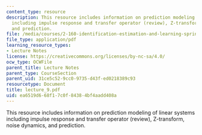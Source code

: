 ```yaml
---
content_type: resource
description: This resource includes information on prediction modeling of linear systems
  including impulse response and transfer operator (review), Z-transform, noise dynamics,
  and prediction.
file: /media/courses/2-160-identification-estimation-and-learning-spring-2006/ea6519d668f17c0f84384bf4aadd408a_lecture_9.pdf
file_type: application/pdf
learning_resource_types:
- Lecture Notes
license: https://creativecommons.org/licenses/by-nc-sa/4.0/
ocw_type: OCWFile
parent_title: Lecture Notes
parent_type: CourseSection
parent_uid: 31ce5c52-9cc0-9735-d43f-ed0218389c93
resourcetype: Document
title: lecture_9.pdf
uid: ea6519d6-68f1-7c0f-8438-4bf4aadd408a
---
```

This resource includes information on prediction modeling of linear systems including impulse response and transfer operator (review), Z-transform, noise dynamics, and prediction.